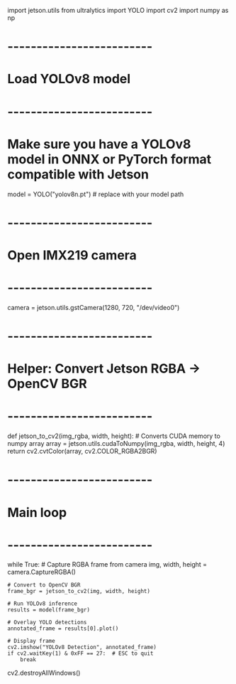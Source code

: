 import jetson.utils
from ultralytics import YOLO
import cv2
import numpy as np

# -------------------------
# Load YOLOv8 model
# -------------------------
# Make sure you have a YOLOv8 model in ONNX or PyTorch format compatible with Jetson
model = YOLO("yolov8n.pt")  # replace with your model path

# -------------------------
# Open IMX219 camera
# -------------------------
camera = jetson.utils.gstCamera(1280, 720, "/dev/video0")

# -------------------------
# Helper: Convert Jetson RGBA -> OpenCV BGR
# -------------------------
def jetson_to_cv2(img_rgba, width, height):
    # Converts CUDA memory to numpy array
    array = jetson.utils.cudaToNumpy(img_rgba, width, height, 4)
    return cv2.cvtColor(array, cv2.COLOR_RGBA2BGR)

# -------------------------
# Main loop
# -------------------------
while True:
    # Capture RGBA frame from camera
    img, width, height = camera.CaptureRGBA()

    # Convert to OpenCV BGR
    frame_bgr = jetson_to_cv2(img, width, height)

    # Run YOLOv8 inference
    results = model(frame_bgr)

    # Overlay YOLO detections
    annotated_frame = results[0].plot()

    # Display frame
    cv2.imshow("YOLOv8 Detection", annotated_frame)
    if cv2.waitKey(1) & 0xFF == 27:  # ESC to quit
        break

cv2.destroyAllWindows()
